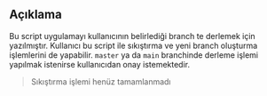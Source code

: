 ## Açıklama
Bu script uygulamayı kullanıcının belirlediği branch te derlemek için yazılmıştır. Kullanıcı bu script ile sıkıştırma ve yeni branch oluşturma işlemlerini de yapabilir. `master` ya da `main` branchinde derleme işlemi yapılmak istenirse kullanıcıdan onay istemektedir.
>Sıkıştırma işlemi henüz tamamlanmadı